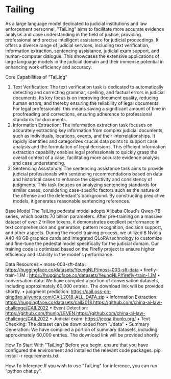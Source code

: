 # Tailing

As a large language model dedicated to judicial institutions and law enforcement personnel, "TaiLing" aims to facilitate more accurate evidence analysis and case understanding in the field of justice, providing professional and precise intelligent assistance for judicial proceedings. It offers a diverse range of judicial services, including text verification, information extraction, sentencing assistance, judicial exam support, and human-computer dialogue. This showcases the extensive applications of large language models in the judicial domain and their immense potential in enhancing work efficiency and accuracy.

Core Capabilities of “TaiLing”
1.	Text Verification: The text verification task is dedicated to automatically detecting and correcting grammar, spelling, and factual errors in judicial documents. Its key focus is on improving document quality, reducing human errors, and thereby ensuring the reliability of legal documents. For legal professionals, this means saving a significant amount of time in proofreading and corrections, ensuring adherence to professional standards for documents. 
2.	Information Extraction: The information extraction task focuses on accurately extracting key information from complex judicial documents, such as individuals, locations, events, and their interrelationships. It rapidly identifies and categorizes crucial data points to support case analysis and the formulation of legal decisions. This efficient information extraction capability enables legal professionals to quickly grasp the overall context of a case, facilitating more accurate evidence analysis and case understanding.
3.	Sentencing Assistance: The sentencing assistance task aims to provide judicial professionals with sentencing recommendations based on data and historical cases to enhance the objectivity and consistency of judgments. This task focuses on analyzing sentencing standards for similar cases, considering case-specific factors such as the nature of the offense and the defendant's background. By constructing predictive models, it generates reasonable sentencing references.

Base Model
The TaiLing pedestal model adopts Alibaba Cloud's Qwen-7B series, which boasts 70 billion parameters. After pre-training on a massive dataset of over 2 trillion tokens, it demonstrates excellent performance in text comprehension and generation, pattern recognition, decision support, and other aspects. During the model training process, we utilized 8 Nvidia A40 48 GB graphics cards and integrated QLoRA technology to customize and fine-tune the pedestal model specifically for the judicial domain. Our training code is optimized based on the Firefly project to ensure higher efficiency and stability in the model's performance.

Data Resources
•	moss-003-sft-data : https://huggingface.co/datasets/YeungNLP/moss-003-sft-data
•	firefly-train-1.1M : https://huggingface.co/datasets/YeungNLP/firefly-train-1.1M
•	conversation data: We have compiled a portion of conversation datasets, including approximately 60,000 entries. The download link will be provided shortly.
•	judgment prediction: https://cail.oss-cn-qingdao.aliyuncs.com/CAIL2018_ALL_DATA.zip 
•	Information Extraction: https://huggingface.co/datasets/cail2018,https://github.com/china-ai-law-challenge/CAIL2022
•	Event Detection: https://github.com/thunlp/LEVEN,https://github.com/china-ai-law-challenge/CAIL2022
•	Judicial exam: https://jecqa.thunlp.org/
•	Text Checking: The dataset can be downloaded from "./data"
•	Summary Generation: We have compiled a portion of summary datasets, including approximately 60,000 entries. The download link will be provided shortly

How To Start With "TaiLing"
Before you begin, ensure that you have configured the environment and installed the relevant code packages. 
pip install -r requirements.txt

How To Inference
If you wish to use "TaiLing" for inference, you can run “python chat.py”. 








